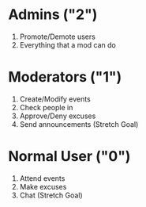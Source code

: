# Admins ("2")
1. Promote/Demote users
2. Everything that a mod can do
# Moderators ("1")
1. Create/Modify events
2. Check people in
3. Approve/Deny excuses
4. Send announcements (Stretch Goal)
# Normal User ("0")
1. Attend events
2. Make excuses
3. Chat (Stretch Goal)
	